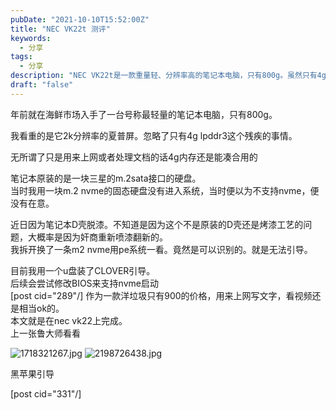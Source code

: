 ```yaml
---
pubDate: "2021-10-10T15:52:00Z"
title: "NEC VK22t 测评"
keywords:
  - 分享
tags:
  - 分享
description: "NEC VK22t是一款重量轻、分辨率高的笔记本电脑，只有800g。虽然只有4g内存，但对于上网和处理文档来说还是足够的。原装的硬盘是m.2 sata接口的，但后来发现可以识别m.2 nvme固态硬盘，只是无法引导。作者通过修改BIOS来支持nvme启动，并使用CLOVER引导成功安装。这款价格仅为900元的洋垃圾笔记本在上网、写文字和看视频方面表现良好。"
draft: "false"
---
```


年前就在海鲜市场入手了一台号称最轻量的笔记本电脑，只有800g。  

我看重的是它2k分辨率的夏普屏。忽略了只有4g lpddr3这个残疾的事情。  

无所谓了只是用来上网或者处理文档的话4g内存还是能凑合用的  

笔记本原装的是一块三星的m.2sata接口的硬盘。  
当时我用一块m.2 nvme的固态硬盘没有进入系统，当时便以为不支持nvme，便没有在意。  

近日因为笔记本D壳脱漆。不知道是因为这个不是原装的D壳还是烤漆工艺的问题，大概率是因为奸商重新喷漆翻新的。  
我拆开换了一条m2 nvme用pe系统一看。竟然是可以识别的。就是无法引导。  

目前我用一个u盘装了CLOVER引导。  
后续会尝试修改BIOS来支持nvme启动  
[post cid="289"/]
作为一款洋垃圾只有900的价格，用来上网写文字，看视频还是相当ok的。  
本文就是在nec vk22上完成。  
上一张鲁大师看看 

 ![1718321267.jpg](https://www.imsun.org/usr/uploads/2024/03/977310017.jpg)
![2198726438.jpg](https://www.imsun.org/usr/uploads/2024/03/3992409443.jpg)
 

黑苹果引导  

[post cid="331"/]